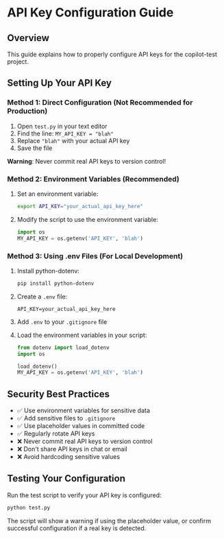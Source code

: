 # API Key Configuration Guide

## Overview

This guide explains how to properly configure API keys for the copilot-test project.

## Setting Up Your API Key

### Method 1: Direct Configuration (Not Recommended for Production)

1. Open `test.py` in your text editor
2. Find the line: `MY_API_KEY = "blah"`
3. Replace `"blah"` with your actual API key
4. Save the file

**Warning**: Never commit real API keys to version control!

### Method 2: Environment Variables (Recommended)

1. Set an environment variable:
   ```bash
   export API_KEY="your_actual_api_key_here"
   ```

2. Modify the script to use the environment variable:
   ```python
   import os
   MY_API_KEY = os.getenv('API_KEY', 'blah')
   ```

### Method 3: Using .env Files (For Local Development)

1. Install python-dotenv:
   ```bash
   pip install python-dotenv
   ```

2. Create a `.env` file:
   ```
   API_KEY=your_actual_api_key_here
   ```

3. Add `.env` to your `.gitignore` file

4. Load the environment variables in your script:
   ```python
   from dotenv import load_dotenv
   import os
   
   load_dotenv()
   MY_API_KEY = os.getenv('API_KEY', 'blah')
   ```

## Security Best Practices

- ✅ Use environment variables for sensitive data
- ✅ Add sensitive files to `.gitignore`
- ✅ Use placeholder values in committed code
- ✅ Regularly rotate API keys
- ❌ Never commit real API keys to version control
- ❌ Don't share API keys in chat or email
- ❌ Avoid hardcoding sensitive values

## Testing Your Configuration

Run the test script to verify your API key is configured:
```bash
python test.py
```

The script will show a warning if using the placeholder value, or confirm successful configuration if a real key is detected.